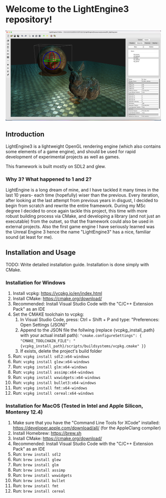 # Welcome to the LightEngine3 repository! #

![Screenshot](https://raw.githubusercontent.com/Mickelbil84/LightEngine3/master/resources/screenshots/screenshot04.png)

## Introduction

LightEngine3 is a lightweight OpenGL rendering engine (which also contains some elements of a game engine),
and should be used for rapid development of experimental projects as well as games.

This framework is built mostly on SDL2 and glew.


### Why 3? What happened to 1 and 2?

LightEngine is a long dream of mine, and I have tackled it many times in the last 10 years- each time (hopefully) wiser than the previous.
Every iteration, after looking at the last attempt from previous years in disgust, I decided to begin from scratch and rewrite 
the entire framework. During my MSc degree I decided to once again tackle this project, this time with more robust building process
via CMake, and developing a library (and not just an executable) from the outset, so that the framework could also be used in external projects.
Also the first game engine I have seriously learned was the Unreal Engine 3 hence the name "LightEngine3" has a nice, familiar sound (at least for me).

## Installation and Usage

TODO: Write detailed installation guide.
Installation is done simply with CMake.

### Installation for Windows

1. Install vcpkg: https://vcpkg.io/en/index.html
2. Install CMake: https://cmake.org/download/
3. Recommended: Install Visual Studio Code with the "C/C++ Extension Pack" as an IDE
4. Set the CMAKE toolchain to vcpkg:
    1. In Visual Studio Code, press: Ctrl + Shift + P and type: "Preferences: Open Settings (JSON)"
    2. Append to the JSON file the follwing (replace {vcpkg_install_path} with your actual install path): `"cmake.configureSettings": { "CMAKE_TOOLCHAIN_FILE": "{vcpkg_install_path}/scripts/buildsystems/vcpkg.cmake" }}`
    3. If exists, delete the project's build folder
5. Run: `vcpkg install sdl2:x64-windows`
6. Run: `vcpkg install glew:x64-windows`
7. Run: `vcpkg install glm:x64-windows`
8. Run: `vcpkg install assimp:x64-windows`
9. Run: `vcpkg install wxwidgets:x64-windows`
10. Run: `vcpkg install bullet3:x64-windows`
11. Run: `vcpkg install fmt:x64-windows`
11. Run: `vcpkg install cereal:x64-windows`

### Installation for MacOS (Tested in Intel and Apple Silicon, Monterey 12.4)

1. Make sure that you have the "Command Line Tools for XCode" installed: https://developer.apple.com/download/all/ (for the AppleClang compiler)
2. Install Homebrew: https://brew.sh
3. Install CMake: https://cmake.org/download/
4. Recommended: Install Visual Studio Code with the "C/C++ Extension Pack" as an IDE
5. Run: `brew install sdl2`
6. Run: `brew install glew`
7. Run: `brew install glm`
8. Run: `brew install assimp`
9. Run: `brew install wxwidgets`
10. Run: `brew install bullet`
11. Run: `brew install fmt`
12. Run: `brew install cereal`
